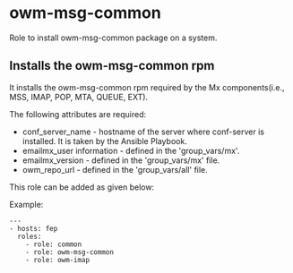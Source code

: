 # owm-msg-common

Role to install owm-msg-common package on a system.

## Installs the owm-msg-common rpm 

It installs the owm-msg-common rpm required by the Mx components(i.e., MSS, IMAP, POP, MTA, QUEUE, EXT).

The following attributes are required:

* conf_server_name - hostname of the server where conf-server is installed. It is taken by the Ansible Playbook.
* emailmx_user information - defined in the 'group_vars/mx'.
* emailmx_version - defined in the 'group_vars/mx' file.
* owm_repo_url - defined in the 'group_vars/all' file.

This role can be added as given below:

Example:

    ---
    - hosts: fep
      roles:
        - role: common
        - role: owm-msg-common
        - role: owm-imap
